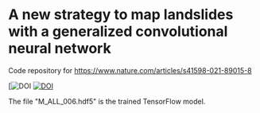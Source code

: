 # A new strategy to map landslides with a generalized convolutional neural network
Code repository for https://www.nature.com/articles/s41598-021-89015-8

[![DOI](https://doi.org/10.1038/s41598-021-89015-8)
[![DOI](https://zenodo.org/badge/320126384.svg)](https://zenodo.org/badge/latestdoi/320126384)

The file "M_ALL_006.hdf5" is the trained TensorFlow model.


